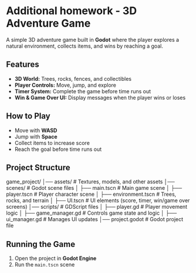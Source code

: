 # Additional homework - 3D Adventure Game  

A simple 3D adventure game built in **Godot** where the player explores a natural environment, collects items, and wins by reaching a goal.  

## Features  
- **3D World:** Trees, rocks, fences, and collectibles  
- **Player Controls:** Move, jump, and explore  
- **Timer System:** Complete the game before time runs out  
- **Win & Game Over UI:** Display messages when the player wins or loses   

## How to Play  
- Move with **WASD**  
- Jump with **Space**  
- Collect items to increase score  
- Reach the goal before time runs out  

## Project Structure  
game_project/ 
│── assets/ # Textures, models, and other assets
│── scenes/ # Godot scene files
│ ├── main.tscn # Main game scene
│ ├── player.tscn # Player character scene
│ ├── environment.tscn # Trees, rocks, and terrain
│ ├── UI.tscn # UI elements (score, timer, win/game over screens)
│── scripts/ # GDScript files
│ ├── player.gd # Player movement logic
│ ├── game_manager.gd # Controls game state and logic
│ ├── ui_manager.gd # Manages UI updates
│── project.godot # Godot project file


## Running the Game  
1. Open the project in **Godot Engine**  
2. Run the `main.tscn` scene  

